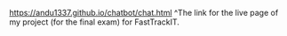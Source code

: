 https://andu1337.github.io/chatbot/chat.html
^The link for the live page of my project (for the final exam) for FastTrackIT.
